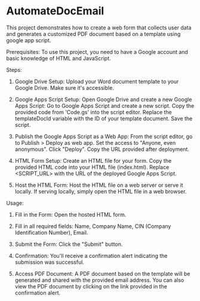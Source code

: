 # AutomateDocEmail
This project demonstrates how to create a web form that collects user data and generates a customized PDF document based on a template using google app script.

Prerequisites:
To use this project, you need to have a Google account and basic knowledge of HTML and JavaScript.

Steps:
1. Google Drive Setup:
Upload your Word document template to your Google Drive. Make sure it's accessible.

2. Google Apps Script Setup:
Open Google Drive and create a new Google Apps Script:
Go to Google Apps Script and create a new script.
Copy the provided code from 'Code.gs' into the script editor.
Replace the templateDocId variable with the ID of your template document.
Save the script.

3. Publish the Google Apps Script as a Web App:
From the script editor, go to Publish > Deploy as web app.
Set the access to "Anyone, even anonymous".
Click "Deploy".
Copy the URL provided after deployment.

4. HTML Form Setup:
Create an HTML file for your form.
Copy the provided HTML code into your HTML file (index.html).
Replace <SCRIPT_URL> with the URL of the deployed Google Apps Script.

5. Host the HTML Form:
Host the HTML file on a web server or serve it locally.
If serving locally, simply open the HTML file in a web browser.

Usage:
1. Fill in the Form:
   Open the hosted HTML form.

2. Fill in all required fields:
   Name, Company Name, CIN (Company Identification Number), Email.

3. Submit the Form:
   Click the "Submit" button.

4. Confirmation:
   You'll receive a confirmation alert indicating the submission was successful.

5. Access PDF Document:
   A PDF document based on the template will be generated and shared with the provided email address.
   You can also view the PDF document by clicking on the link provided in the confirmation alert.

